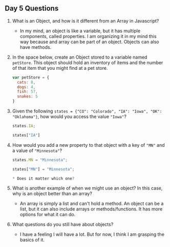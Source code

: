 ## Day 5 Questions

1. What is an Object, and how is it different from an Array in Javascript?

    * In my mind, an object is like a variable, but it has multiple components, called properties. I am organizing it in my mind this way because and array can be part of an object. Objects can also have methods.

1. In the space below, create an Object stored to a variable named `petStore`.  This object should hold an inventory of items and the number of that item that you might find at a pet store.

    ```JAVASCRIPT
    var petStore = {
      cats: 8,
      dogs: 4,
      fish: 57,
      snakes: 5
    }
    ```

1. Given the following `states = {"CO": "Colorado", "IA": "Iowa", "OK": "Oklahoma"}`, how would you access the value `"Iowa"`?

    ```javascript
    states.IA;
    ```

    ```javascript
    states["IA"]
    ```

1. How would you add a new property to that object with a key of `"MN"` and a value of `"Minnesota"`?

    ```javascript
    states.MN = "Minnesota";
    ```

    ```javascript
    states["MN"] = "Minnesota";

    * Does it matter which one?
    ```

1. What is another example of when we might use an object?  In this case, why is an object better than an array?

    * An array is simply a list and can't hold a method. An object can be a list, but it can also include arrays or methods/functions. It has more options for what it can do.

1. What questions do you still have about objects?

    * I have a feeling I will have a lot. But for now, I think I am grasping the basics of it.
